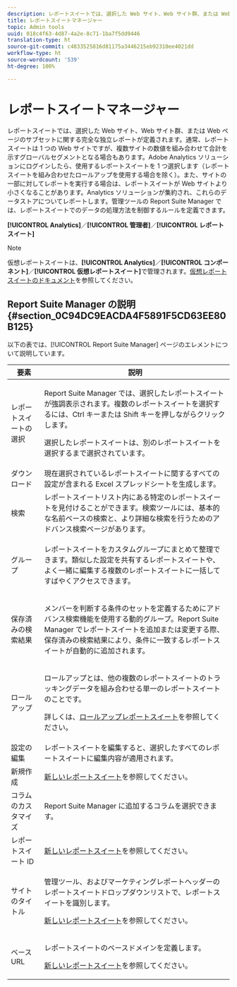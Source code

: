 ```yaml
---
description: レポートスイートでは、選択した Web サイト、Web サイト群、または Web ページのサブセットに関する完全な独立レポートが定義されます。通常、レポートスイートは 1 つの Web サイトですが、複数サイトの数値を組み合わせて合計を示すグローバルセグメントとなる場合もあります。Adobe Analytics ソリューションにログインしたら、使用するレポートスイートを 1 つ選択します（レポートスイートを組み合わせたロールアップを使用する場合を除く）。また、サイトの一部に対してレポートを実行する場合は、レポートスイートが Web サイトより小さくなることがあります。Analytics ソリューションが集約され、これらのデータストアについてレポートします。管理ツールの Report Suite Manager では、レポートスイートでのデータの処理方法を制御するルールを定義できます。
title: レポートスイートマネージャー
topic: Admin tools
uuid: 018c4f63-4d87-4a2e-8c71-1ba7f5dd9446
translation-type: ht
source-git-commit: c4833525816d81175a3446215eb92310ee4021dd
workflow-type: ht
source-wordcount: '539'
ht-degree: 100%

---
```



# レポートスイートマネージャー

レポートスイートでは、選択した Web サイト、Web サイト群、または Web ページのサブセットに関する完全な独立レポートが定義されます。通常、レポートスイートは 1 つの Web サイトですが、複数サイトの数値を組み合わせて合計を示すグローバルセグメントとなる場合もあります。Adobe Analytics ソリューションにログインしたら、使用するレポートスイートを 1 つ選択します（レポートスイートを組み合わせたロールアップを使用する場合を除く）。また、サイトの一部に対してレポートを実行する場合は、レポートスイートが Web サイトより小さくなることがあります。Analytics ソリューションが集約され、これらのデータストアについてレポートします。管理ツールの Report Suite Manager では、レポートスイートでのデータの処理方法を制御するルールを定義できます。

**[!UICONTROL Analytics]**／**[!UICONTROL 管理者]**／**[!UICONTROL レポートスイート]**

>[!NOTE]
>
>仮想レポートスイートは、**[!UICONTROL Analytics]**／**[!UICONTROL コンポーネント]**／**[!UICONTROL 仮想レポートスイート]**&#x200B;で管理されます。[仮想レポートスイートのドキュメント](/help/components/vrs/vrs-about.md)を参照してください。

## Report Suite Manager の説明 {#section_0C94DC9EACDA4F5891F5CD63EE80B125}

以下の表では、[!UICONTROL Report Suite Manager] ページのエレメントについて説明しています。

<table id="table_F739FBD8DB8D409E916F12F61C5953D0"> 
 <thead> 
  <tr> 
   <th colname="col1" class="entry"> 要素 </th> 
   <th colname="col2" class="entry"> 説明 </th> 
  </tr> 
 </thead>
 <tbody> 
  <tr> 
   <td colname="col1"> <span class="wintitle"> レポートスイートの選択</span> </td> 
   <td colname="col2"> <p><span class="wintitle">Report Suite Manager</span> では、選択したレポートスイートが強調表示されます。複数のレポートスイートを選択するには、<span class="uicontrol">Ctrl</span> キーまたは <span class="uicontrol">Shift</span> キーを押しながらクリックします。 </p> <p>選択したレポートスイートは、別のレポートスイートを選択するまで選択されています。 </p> </td> 
  </tr> 
  <tr> 
   <td colname="col1"> <span class="wintitle"> ダウンロード</span> </td> 
   <td colname="col2"> 現在選択されているレポートスイートに関するすべての設定が含まれる Excel スプレッドシートを生成します。 </td> 
  </tr> 
  <tr> 
   <td colname="col1"> <span class="wintitle">検索</span> </td> 
   <td colname="col2"> レポートスイートリスト内にある特定のレポートスイートを見付けることができます。検索ツールには、基本的な名前ベースの検索と、より詳細な検索を行うためのアドバンス検索ページがあります。 </td> 
  </tr> 
  <tr> 
   <td colname="col1"> <span class="wintitle">グループ </span> </td> 
   <td colname="col2"> <p> レポートスイートをカスタムグループにまとめて整理できます。類似した設定を共有するレポートスイートや、よく一緒に編集する複数のレポートスイートに一括してすばやくアクセスできます。 </p> </td> 
  </tr> 
  <tr> 
   <td colname="col1"> <span class="wintitle"> 保存済みの検索結果</span> </td> 
   <td colname="col2"> <p>メンバーを判断する条件のセットを定義するために<span class="wintitle">アドバンス検索</span>機能を使用する動的グループ。<span class="wintitle">Report Suite Manager</span> でレポートスイートを追加または変更する際、<span class="wintitle">保存済みの検索結果</span>により、条件に一致するレポートスイートが自動的に追加されます。 </p> </td> 
  </tr> 
  <tr> 
   <td colname="col1"> <span class="wintitle"> ロールアップ</span> </td> 
   <td colname="col2"> <p>ロールアップとは、他の複数のレポートスイートのトラッキングデータを組み合わせる単一のレポートスイートのことです。 </p> <p>詳しくは、<a href="/help/admin/c-manage-report-suites/rollup-report-suite.md">ロールアップレポートスイート</a>を参照してください。 </p> </td> 
  </tr> 
  <tr> 
   <td colname="col1"> <span class="wintitle"> 設定の編集</span> </td> 
   <td colname="col2"> レポートスイートを編集すると、選択したすべてのレポートスイートに編集内容が適用されます。 </td> 
  </tr> 
  <tr> 
   <td colname="col1"> <span class="wintitle"> 新規作成</span> </td> 
   <td colname="col2"><a href="/help/admin/c-manage-report-suites/c-new-report-suite/new-report-suite.md">新しいレポートスイート</a>を参照してください。 </td> 
  </tr> 
  <tr> 
   <td colname="col1"> <span class="wintitle"> コラムのカスタマイズ</span> </td> 
   <td colname="col2"><span class="wintitle">Report Suite Manager</span> に追加するコラムを選択できます。 </td> 
  </tr> 
  <tr> 
   <td colname="col1"> <span class="wintitle">レポートスイート ID</span> </td> 
   <td colname="col2"><a href="/help/admin/c-manage-report-suites/c-new-report-suite/new-report-suite.md">新しいレポートスイート</a>を参照してください。 </td> 
  </tr> 
  <tr> 
   <td colname="col1"> <span class="wintitle"> サイトのタイトル</span> </td> 
   <td colname="col2"> <p>管理ツール、およびマーケティングレポートヘッダーのレポートスイートドロップダウンリストで、レポートスイートを識別します。 </p> <p><a href="/help/admin/c-manage-report-suites/c-new-report-suite/new-report-suite.md">新しいレポートスイート</a>を参照してください。 </p> </td> 
  </tr> 
  <tr> 
   <td colname="col1"> <span class="wintitle"> ベース URL</span> </td> 
   <td colname="col2"> <p>レポートスイートのベースドメインを定義します。 </p> <p><a href="/help/admin/c-manage-report-suites/c-new-report-suite/new-report-suite.md">新しいレポートスイート</a>を参照してください。 </p> </td> 
  </tr> 
 </tbody> 
</table>

